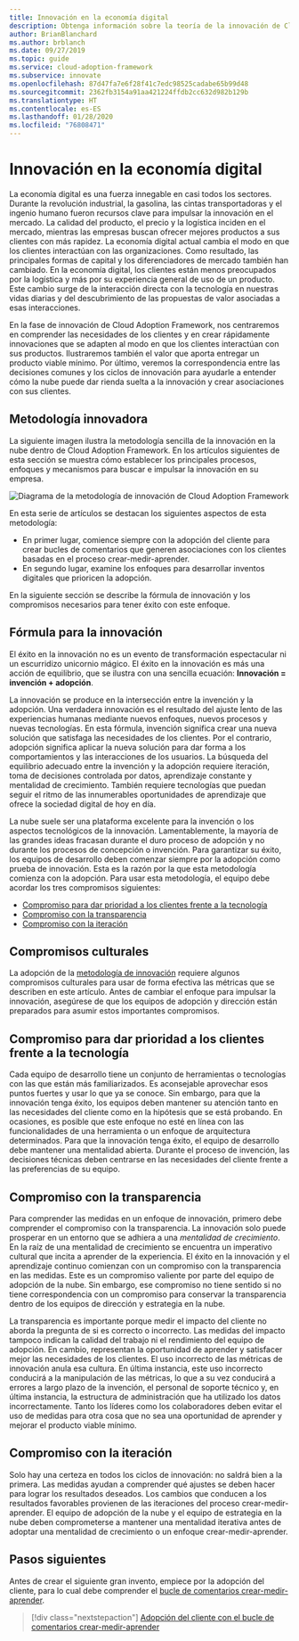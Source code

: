 ```yaml
---
title: Innovación en la economía digital
description: Obtenga información sobre la teoría de la innovación de Cloud Adoption Framework.
author: BrianBlanchard
ms.author: brblanch
ms.date: 09/27/2019
ms.topic: guide
ms.service: cloud-adoption-framework
ms.subservice: innovate
ms.openlocfilehash: 87d47fa7e6f28f41c7edc98525cadabe65b99d48
ms.sourcegitcommit: 2362fb3154a91aa421224ffdb2cc632d982b129b
ms.translationtype: HT
ms.contentlocale: es-ES
ms.lasthandoff: 01/28/2020
ms.locfileid: "76808471"
---
```

# <a name="innovation-in-the-digital-economy"></a>Innovación en la economía digital

La economía digital es una fuerza innegable en casi todos los sectores. Durante la revolución industrial, la gasolina, las cintas transportadoras y el ingenio humano fueron recursos clave para impulsar la innovación en el mercado. La calidad del producto, el precio y la logística inciden en el mercado, mientras las empresas buscan ofrecer mejores productos a sus clientes con más rapidez. La economía digital actual cambia el modo en que los clientes interactúan con las organizaciones. Como resultado, las principales formas de capital y los diferenciadores de mercado también han cambiado. En la economía digital, los clientes están menos preocupados por la logística y más por su experiencia general de uso de un producto. Este cambio surge de la interacción directa con la tecnología en nuestras vidas diarias y del descubrimiento de las propuestas de valor asociadas a esas interacciones.

En la fase de innovación de Cloud Adoption Framework, nos centraremos en comprender las necesidades de los clientes y en crear rápidamente innovaciones que se adapten al modo en que los clientes interactúan con sus productos. Ilustraremos también el valor que aporta entregar un producto viable mínimo. Por último, veremos la correspondencia entre las decisiones comunes y los ciclos de innovación para ayudarle a entender cómo la nube puede dar rienda suelta a la innovación y crear asociaciones con sus clientes.

## <a name="innovate-methodology"></a>Metodología innovadora

La siguiente imagen ilustra la metodología sencilla de la innovación en la nube dentro de Cloud Adoption Framework. En los artículos siguientes de esta sección se muestra cómo establecer los principales procesos, enfoques y mecanismos para buscar e impulsar la innovación en su empresa.

![Diagrama de la metodología de innovación de Cloud Adoption Framework](../../_images/innovate/innovate-methodology.png)

En esta serie de artículos se destacan los siguientes aspectos de esta metodología:

- En primer lugar, comience siempre con la adopción del cliente para crear bucles de comentarios que generen asociaciones con los clientes basadas en el proceso crear-medir-aprender.
- En segundo lugar, examine los enfoques para desarrollar inventos digitales que prioricen la adopción.

En la siguiente sección se describe la fórmula de innovación y los compromisos necesarios para tener éxito con este enfoque.

## <a name="formula-for-innovation"></a>Fórmula para la innovación

El éxito en la innovación no es un evento de transformación espectacular ni un escurridizo unicornio mágico. El éxito en la innovación es más una acción de equilibrio, que se ilustra con una sencilla ecuación: **Innovación = invención + adopción**.

La innovación se produce en la intersección entre la invención y la adopción. Una verdadera innovación es el resultado del ajuste lento de las experiencias humanas mediante nuevos enfoques, nuevos procesos y nuevas tecnologías. En esta fórmula, invención significa crear una nueva solución que satisfaga las necesidades de los clientes. Por el contrario, adopción significa aplicar la nueva solución para dar forma a los comportamientos y las interacciones de los usuarios. La búsqueda del equilibrio adecuado entre la invención y la adopción requiere iteración, toma de decisiones controlada por datos, aprendizaje constante y mentalidad de crecimiento. También requiere tecnologías que puedan seguir el ritmo de las innumerables oportunidades de aprendizaje que ofrece la sociedad digital de hoy en día.

La nube suele ser una plataforma excelente para la invención o los aspectos tecnológicos de la innovación. Lamentablemente, la mayoría de las grandes ideas fracasan durante el duro proceso de adopción y no durante los procesos de concepción o invención. Para garantizar su éxito, los equipos de desarrollo deben comenzar siempre por la adopción como prueba de innovación. Esta es la razón por la que esta metodología comienza con la adopción. Para usar esta metodología, el equipo debe acordar los tres compromisos siguientes:

- [Compromiso para dar prioridad a los clientes frente a la tecnología](#commitment-to-prioritize-customers-over-technology)
- [Compromiso con la transparencia](#commitment-to-transparency)
- [Compromiso con la iteración](#commitment-to-iteration)

## <a name="cultural-commitments"></a>Compromisos culturales

La adopción de la [metodología de innovación](../index.md) requiere algunos compromisos culturales para usar de forma efectiva las métricas que se describen en este artículo. Antes de cambiar el enfoque para impulsar la innovación, asegúrese de que los equipos de adopción y dirección están preparados para asumir estos importantes compromisos.

## <a name="commitment-to-prioritize-customers-over-technology"></a>Compromiso para dar prioridad a los clientes frente a la tecnología

Cada equipo de desarrollo tiene un conjunto de herramientas o tecnologías con las que están más familiarizados. Es aconsejable aprovechar esos puntos fuertes y usar lo que ya se conoce. Sin embargo, para que la innovación tenga éxito, los equipos deben mantener su atención tanto en las necesidades del cliente como en la hipótesis que se está probando. En ocasiones, es posible que este enfoque no esté en línea con las funcionalidades de una herramienta o un enfoque de arquitectura determinados. Para que la innovación tenga éxito, el equipo de desarrollo debe mantener una mentalidad abierta. Durante el proceso de invención, las decisiones técnicas deben centrarse en las necesidades del cliente frente a las preferencias de su equipo.

## <a name="commitment-to-transparency"></a>Compromiso con la transparencia

Para comprender las medidas en un enfoque de innovación, primero debe comprender el compromiso con la transparencia. La innovación solo puede prosperar en un entorno que se adhiera a una *mentalidad de crecimiento*. En la raíz de una mentalidad de crecimiento se encuentra un imperativo cultural que incita a aprender de la experiencia. El éxito en la innovación y el aprendizaje continuo comienzan con un compromiso con la transparencia en las medidas. Este es un compromiso valiente por parte del equipo de adopción de la nube. Sin embargo, ese compromiso no tiene sentido si no tiene correspondencia con un compromiso para conservar la transparencia dentro de los equipos de dirección y estrategia en la nube.

La transparencia es importante porque medir el impacto del cliente no aborda la pregunta de si es correcto o incorrecto. Las medidas del impacto tampoco indican la calidad del trabajo ni el rendimiento del equipo de adopción. En cambio, representan la oportunidad de aprender y satisfacer mejor las necesidades de los clientes. El uso incorrecto de las métricas de innovación anula esa cultura. En última instancia, este uso incorrecto conducirá a la manipulación de las métricas, lo que a su vez conducirá a errores a largo plazo de la invención, el personal de soporte técnico y, en última instancia, la estructura de administración que ha utilizado los datos incorrectamente. Tanto los líderes como los colaboradores deben evitar el uso de medidas para otra cosa que no sea una oportunidad de aprender y mejorar el producto viable mínimo.

## <a name="commitment-to-iteration"></a>Compromiso con la iteración

Solo hay una certeza en todos los ciclos de innovación: no saldrá bien a la primera. Las medidas ayudan a comprender qué ajustes se deben hacer para lograr los resultados deseados. Los cambios que conducen a los resultados favorables provienen de las iteraciones del proceso crear-medir-aprender. El equipo de adopción de la nube y el equipo de estrategia en la nube deben comprometerse a mantener una mentalidad iterativa antes de adoptar una mentalidad de crecimiento o un enfoque crear-medir-aprender.

## <a name="next-steps"></a>Pasos siguientes

Antes de crear el siguiente gran invento, empiece por la adopción del cliente, para lo cual debe comprender el [bucle de comentarios crear-medir-aprender](./adoption.md).

> [!div class="nextstepaction"]
> [Adopción del cliente con el bucle de comentarios crear-medir-aprender](./adoption.md)
